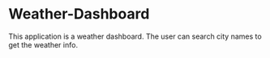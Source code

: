 # Weather-Dashboard
This application is a weather dashboard. The user can search city names to get the weather info. 
